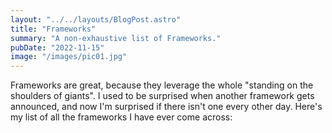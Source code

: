 ```yaml
---
layout: "../../layouts/BlogPost.astro"
title: "Frameworks"
summary: "A non-exhaustive list of Frameworks."
pubDate: "2022-11-15"
image: "/images/pic01.jpg"
---
```


Frameworks are great, because they leverage the whole "standing on the shoulders of giants". I used to be surprised when another framework gets announced, and now I'm surprised if there isn't one every other day. Here's my list of all the frameworks I have ever come across:

  
